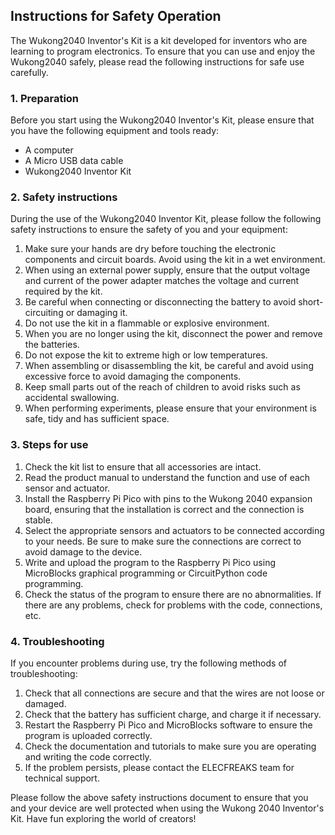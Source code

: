 ﻿---
sidebar_position: 4
sidebar_label: Instructions for Safety Operation
---

## Instructions for Safety Operation

The Wukong2040 Inventor's Kit is a kit developed for inventors who are learning to program electronics. To ensure that you can use and enjoy the Wukong2040 safely, please read the following instructions for safe use carefully.

### 1. Preparation

Before you start using the Wukong2040 Inventor's Kit, please ensure that you have the following equipment and tools ready:

- A computer
- A Micro USB data cable
- Wukong2040 Inventor Kit

### 2. Safety instructions

During the use of the Wukong2040 Inventor Kit, please follow the following safety instructions to ensure the safety of you and your equipment:

1. Make sure your hands are dry before touching the electronic components and circuit boards. Avoid using the kit in a wet environment.
2. When using an external power supply, ensure that the output voltage and current of the power adapter matches the voltage and current required by the kit.
3. Be careful when connecting or disconnecting the battery to avoid short-circuiting or damaging it.
4. Do not use the kit in a flammable or explosive environment.
5. When you are no longer using the kit, disconnect the power and remove the batteries.
6. Do not expose the kit to extreme high or low temperatures.
7. When assembling or disassembling the kit, be careful and avoid using excessive force to avoid damaging the components.
8. Keep small parts out of the reach of children to avoid risks such as accidental swallowing.
9. When performing experiments, please ensure that your environment is safe, tidy and has sufficient space.

### 3. Steps for use

1. Check the kit list to ensure that all accessories are intact.
2. Read the product manual to understand the function and use of each sensor and actuator.
3. Install the Raspberry Pi Pico with pins to the Wukong 2040 expansion board, ensuring that the installation is correct and the connection is stable.
4. Select the appropriate sensors and actuators to be connected according to your needs. Be sure to make sure the connections are correct to avoid damage to the device.
5. Write and upload the program to the Raspberry Pi Pico using MicroBlocks graphical programming or CircuitPython code programming.
6. Check the status of the program to ensure there are no abnormalities. If there are any problems, check for problems with the code, connections, etc.

### 4. Troubleshooting

If you encounter problems during use, try the following methods of troubleshooting:

1. Check that all connections are secure and that the wires are not loose or damaged.
2. Check that the battery has sufficient charge, and charge it if necessary.
3. Restart the Raspberry Pi Pico and MicroBlocks software to ensure the program is uploaded correctly.
4. Check the documentation and tutorials to make sure you are operating and writing the code correctly.
5. If the problem persists, please contact the ELECFREAKS team for technical support.

Please follow the above safety instructions document to ensure that you and your device are well protected when using the Wukong 2040 Inventor's Kit. Have fun exploring the world of creators!
